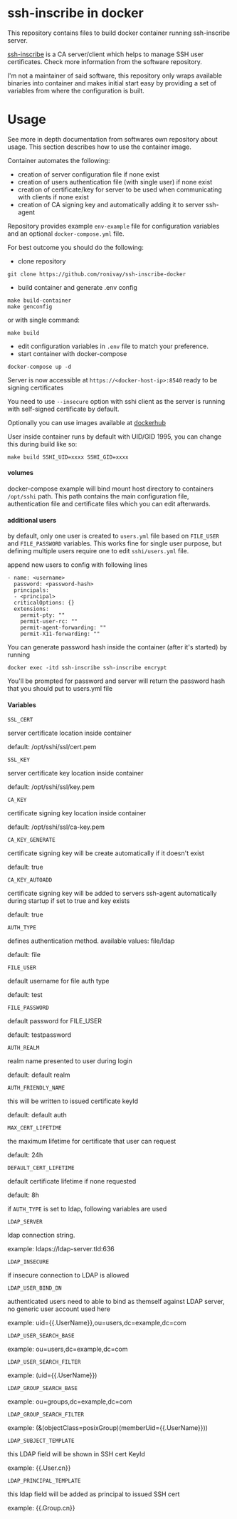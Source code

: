 # ssh-inscribe in docker

This repository contains files to build docker container running ssh-inscribe server.

[ssh-inscribe](https://github.com/aakso/ssh-inscribe) is a CA server/client which helps to manage SSH user certificates. Check more information from the software repository. 

I'm not a maintainer of said software, this repository only wraps available binaries into container and makes initial start easy by providing a set of variables from where the configuration is built. 

# Usage

See more in depth documentation from softwares own repository about usage. This section describes how to use the container image.

Container automates the following:

- creation of server configuration file if none exist
- creation of users authentication file (with single user) if none exist
- creation of certificate/key for server to be used when communicating with clients if none exist
- creation of CA signing key and automatically adding it to server ssh-agent

Repository provides example `env-example` file for configuration variables and an optional `docker-compose.yml` file.

For best outcome you should do the following:

- clone repository
```
git clone https://github.com/ronivay/ssh-inscribe-docker
```
- build container and generate .env config
```
make build-container
make genconfig
```
or with single command:
```
make build
```

- edit configuration variables in `.env` file to match your preference. 
- start container with docker-compose
```
docker-compose up -d
```

Server is now accessible at `https://<docker-host-ip>:8540` ready to be signing certificates

You need to use `--insecure` option with sshi client as the server is running with self-signed certificate by default. 

Optionally you can use images available at [dockerhub](https://hub.docker.com/r/ronivay/ssh-inscribe-docker)

User inside container runs by default with UID/GID 1995, you can change this during build like so:

```
make build SSHI_UID=xxxx SSHI_GID=xxxx
```

#### volumes

docker-compose example will bind mount host directory to containers `/opt/sshi` path. This path contains the main configuration file, authentication file and certificate files which you can edit afterwards.

#### additional users

by default, only one user is created to `users.yml` file based on `FILE_USER` and `FILE_PASSWORD` variables. This works fine for single user purpose, but defining multiple users require one to edit `sshi/users.yml` file.

append new users to config with following lines
```
- name: <username>
  password: <password-hash>
  principals:
  - <principal>
  criticalOptions: {}
  extensions:
    permit-pty: ""
    permit-user-rc: ""
    permit-agent-forwarding: ""
    permit-X11-forwarding: ""
```

You can generate password hash inside the container (after it's started) by running
```
docker exec -itd ssh-inscribe ssh-inscribe encrypt
```
You'll be prompted for password and server will return the password hash that you should put to users.yml file

#### Variables

`SSL_CERT`

server certificate location inside container

default: /opt/sshi/ssl/cert.pem

`SSL_KEY`

server certificate key location inside container

default: /opt/sshi/ssl/key.pem

`CA_KEY`

certificate signing key location inside container

default: /opt/sshi/ssl/ca-key.pem

`CA_KEY_GENERATE`

certificate signing key will be create automatically if it doesn't exist

default: true

`CA_KEY_AUTOADD`

certificate signing key will be added to servers ssh-agent automatically during startup if set to true and key exists

default: true

`AUTH_TYPE`

defines authentication method. available values: file/ldap

default: file

`FILE_USER`

default username for file auth type

default: test

`FILE_PASSWORD`

default password for FILE_USER

default: testpassword

`AUTH_REALM`

realm name presented to user during login

default: default realm

`AUTH_FRIENDLY_NAME`

this will be written to issued certificate keyId

default: default auth

`MAX_CERT_LIFETIME`

the maximum lifetime for certificate that user can request

default: 24h

`DEFAULT_CERT_LIFETIME`

default certificate lifetime if none requested

default: 8h

if `AUTH_TYPE` is set to ldap, following variables are used

`LDAP_SERVER`

ldap connection string.

example: ldaps://ldap-server.tld:636

`LDAP_INSECURE`

if insecure connection to LDAP is allowed

`LDAP_USER_BIND_DN`

authenticated users need to able to bind as themself against LDAP server, no generic user account used here

example: uid={{.UserName}},ou=users,dc=example,dc=com

`LDAP_USER_SEARCH_BASE`

example: ou=users,dc=example,dc=com

`LDAP_USER_SEARCH_FILTER`

example: (uid={{.UserName}})

`LDAP_GROUP_SEARCH_BASE`

example: ou=groups,dc=example,dc=com

`LDAP_GROUP_SEARCH_FILTER`

example: (&(objectClass=posixGroup)(memberUid={{.UserName}}))

`LDAP_SUBJECT_TEMPLATE`

this LDAP field will be shown in SSH cert KeyId

example: {{.User.cn}}

`LDAP_PRINCIPAL_TEMPLATE`

this ldap field will be added as principal to issued SSH cert

example: {{.Group.cn}}
